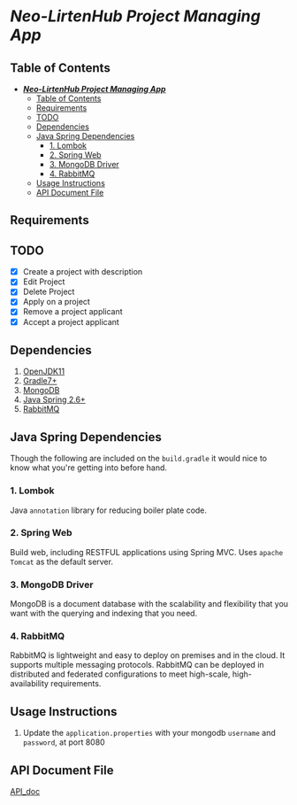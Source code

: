 # **_Neo-LirtenHub Project Managing App_**

</hr>

## Table of Contents

- [**_Neo-LirtenHub Project Managing App_**](#neo-lirtenhub-project-managing-app)
  - [Table of Contents](#table-of-contents)
  - [Requirements](#requirements)
  - [TODO](#todo)
  - [Dependencies](#dependencies)
  - [Java Spring Dependencies](#java-spring-dependencies)
    - [1. Lombok](#1-lombok)
    - [2. Spring Web](#2-spring-web)
    - [3. MongoDB Driver](#3-mongodb-driver)
    - [4. RabbitMQ](#4-rabbitmq)
  - [Usage Instructions](#usage-instructions)
  - [API Document File](#api-document-file)

</hr>

## Requirements

## TODO

- [x] Create a project with description
- [x] Edit Project
- [x] Delete Project
- [x] Apply on a project
- [x] Remove a project applicant
- [x] Accept a project applicant

## Dependencies

1. [OpenJDK11](https://openjdk.java.net/projects/jdk/11/)
2. [Gradle7+](https://gradle.org/)
3. [MongoDB](https://www.mongodb.com/)
4. [Java Spring 2.6+](https://spring.io/)
5. [RabbitMQ](https://www.rabbitmq.com/)

## Java Spring Dependencies

Though the following are included on the `build.gradle` it would nice to know what you're getting into before hand.

### 1. Lombok

Java `annotation` library for reducing boiler plate code.


### 2. Spring Web

Build web, including RESTFUL applications using Spring MVC. Uses `apache Tomcat` as the default server.


### 3. MongoDB Driver

MongoDB is a document database with the scalability and flexibility that you want with the querying and indexing that you need.

### 4. RabbitMQ 

RabbitMQ is lightweight and easy to deploy on premises and in the cloud. It supports multiple messaging protocols. RabbitMQ can be deployed in distributed and federated configurations to meet high-scale, high-availability requirements.


## Usage Instructions

1. Update the `application.properties` with your mongodb `username` and `password`, at port 8080

## API Document File

[API_doc](user/../API_doc.md)
